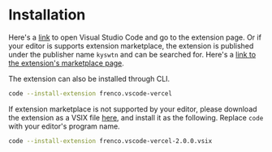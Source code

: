 # Installation

Here's a [link](vscode:extension/frenco.vscode-vercel) to open Visual Studio Code and go to the extension page. Or if your editor is supports extension marketplace, the extension is published under the publisher name `kyswtn` and can be searched for. Here's a [link to the extension's marketplace page](https://marketplace.visualstudio.com/items?itemName=frenco.vscode-vercel).

The extension can also be installed through CLI.

```sh
code --install-extension frenco.vscode-vercel
```

If extension marketplace is not supported by your editor, please download the extension as a VSIX file [here](https://marketplace.visualstudio.com/_apis/public/gallery/publishers/frenco/vsextensions/vscode-vercel/2.0.0/vspackage), and install it as the following. Replace `code` with your editor's program name.

```sh
code --install-extension frenco.vscode-vercel-2.0.0.vsix
```
